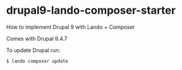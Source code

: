 # drupal9-lando-composer-starter
How to implement Drupal 9 with Lando + Composer

Comes with Drupal 9.4.7

To update Drupal run:
```
$ lando composer update
```
